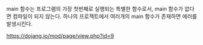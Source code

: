main 함수는 프로그램의 가장 첫번째로 실행되는 특별한 함수로서, main 함수가 없다면 컴파일이 되지 않는다. 하나의 프로젝트에서 여러개의 main 함수가 존재하면 에러를 발생시킨다. 

https://dojang.io/mod/page/view.php?id=9